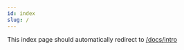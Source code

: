 ```yaml
---
id: index
slug: /
---
```


This index page should automatically redirect to [/docs/intro](./intro.md)